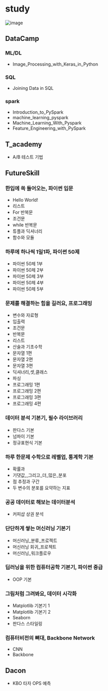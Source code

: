# study
![image](https://user-images.githubusercontent.com/47103479/125720662-ec805f94-d3dd-4572-a620-3cdffa11ed89.png)

## DataCamp
### ML/DL
  * Image_Processing_with_Keras_in_Python
### SQL
  * Joining Data in SQL
### spark
  * Introduction_to_PySpark
  * machine_learning_pyspark
  * Machine_Learning_With_Pyspark
  * Feature_Engineering_with_PySpark

## T_academy
 *  A/B 테스트 기법

## FutureSkill
### 한입에 쏙 들어오는, 파이썬 입문
  * Hello World!
  * 리스트
  * For 반복문
  * 조건문
  * while 반복문
  * 튜플과 딕셔너리
  * 함수와 모듈 
  
### 하루에 하나씩 1일1파, 파이썬 50제
  * 파이썬 50제 1부
  * 파이썬 50제 2부
  * 파이썬 50제 3부
  * 파이썬 50제 4부
  * 파이썬 50제 5부

### 문제를 해결하는 힘을 길러요, 프로그래밍
  * 변수와 자료형
  * 입출력
  * 조건문
  * 반복문
  * 리스트
  * 산술과 기초수학
  * 문자열 1편
  * 문자열 2편
  * 문자열 3편
  * 딕셔너리,셋,클래스
  * 파싱
  * 프로그래밍 1편
  * 프로그래밍 2편
  * 프로그래밍 3편
  * 프로그래밍 4편 

### 데이터 분석 기본기, 필수 라이브러리
  * 판다스 기본 
  * 넘파이 기본
  * 정규표현식 기본

### 하루 한문제 수학으로 레벨업, 통계학 기본
  * 확률과 
  * 기댓값,_그리고_더_많은_분포
  * 점 추정과 구간 
  * 두 변수의 분포를 요약하는 지표

### 공공 데이터로 해보는 데이터분석
  * 커피샵 상권 분석

### 단단하게 쌓는 머신러닝 기본기
  * 머신러닝_분류_프로젝트
  * 머신러닝 회귀_프로젝트
  * 머신러닝_워크플로우
### 딥러닝을 위한 컴퓨터공학 기본기, 파이썬 중급
  * OOP 기본
  
### 그림처럼 그려봐요, 데이터 시각화
  * Matplotlib 기본기 1
  * Matplotlib 기본기 2
  * Seaborn 
  * 판다스 스타일링
### 컴퓨터비전의 뼈대, Backbone Network
  * CNN
  * Backbone

## Dacon
  * KBO 타자 OPS 예측
